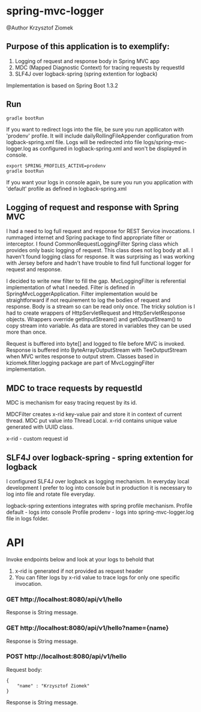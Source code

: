 # spring-mvc-logger
@Author Krzysztof Ziomek

## Purpose of this application is to exemplify:

1. Logging of request and response body in Spring MVC app
2. MDC (Mapped Diagnostic Context) for tracing requests by requestId
3. SLF4J over logback-spring (spring extention for logback)

Implementation is based on Spring Boot 1.3.2

## Run

    gradle bootRun

If you want to redirect logs into the file, be sure you run appllicaton with 'prodenv' profile.
It will include dailyRollingFileAppender configuration from logback-spring.xml file.
Logs will be redirected into file logs/spring-mvc-logger.log as configured in logback-spring.xml and won't be displayed in console.

    export SPRING_PROFILES_ACTIVE=prodenv
    gradle bootRun
    
If you want your logs in console again, be sure you run you application with 'default' profile as defined in logback-spring.xml

## Logging of request and response with Spring MVC

I had a need to log full request and response for REST Service invocations.
I rummaged internet and Spring package to find appropriate filter or interceptor.
I found CommonRequestLoggingFilter Spring class which provides only basic logging of request. This class does not log body at all.
I haven't found logging class for response. 
It was surprising as I was working with Jersey before and hadn't have trouble to find full functional logger for request and response.
 
I decided to write new filter to fill the gap. MvcLoggingFilter is referential implementation of what I needed.
Filter is defined in SpringMvcLoggerApplication.
Filter implementation would be straightforward if not requirement to log the bodies of request and response.  Body is a stream so can be read only once.
The tricky solution is I had to create wrappers of HttpServletRequest and HttpServletResponse objects.
Wrappers override getInputStream() and getOutputStream() to copy stream into variable. As data are stored in variables they can be used more than once.

Request is buffered into byte[] and logged to file before MVC is invoked.
Response is buffered into ByteArrayOutputStream with TeeOutputStream when MVC writes response to output strem. 
Classes based in kziomek.filter.logging package are part of MvcLoggingFilter implementation. 

## MDC to trace requests by requestId
MDC is mechanism for easy tracing request by its id.

MDCFilter creates x-rid key-value pair and store it in context of current thread. MDC put value into Thread Local. 
x-rid contains unique value generated with UUID class.

x-rid - custom request id

## SLF4J over logback-spring - spring extention for logback
I configured SLF4J over logback as logging mechanism.
In everyday local development I prefer to log into console but in production it is necessary to log into file and rotate file everyday.

logback-spring extentions integrates with spring profile mechanism.
Profile default - logs into console
Profile prodenv - logs into spring-mvc-logger.log file in logs folder.


API
===

Invoke endpoints below and look at your logs to behold that
 1. x-rid is generated if not provided as request header
 2. You can filter logs by x-rid value to trace logs for only one specific invocation.

### GET http://localhost:8080/api/v1/hello
Response is String message.

### GET http://localhost:8080/api/v1/hello?name={name}
Response is String message.

### POST http://localhost:8080/api/v1/hello

Request body:

    {
        "name" : "Krzysztof Ziomek"
    }
    
Response is String message.



